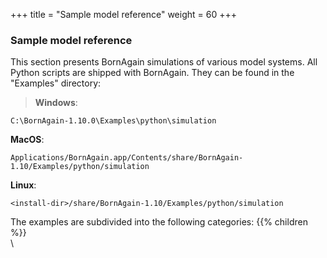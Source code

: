 +++
title = "Sample model reference"
weight = 60
+++

### Sample model reference

This section presents BornAgain simulations of various model systems. All Python scripts are shipped with BornAgain. They can be found in the "Examples" directory:

> **Windows**:  
```
C:\BornAgain-1.10.0\Examples\python\simulation
```  
>  
 **MacOS**:  
```
Applications/BornAgain.app/Contents/share/BornAgain-1.10/Examples/python/simulation
```  
>  
 **Linux**:  
```
<install-dir>/share/BornAgain-1.10/Examples/python/simulation
```

The examples are subdivided into the following categories:
{{% children %}}
\
\ 


